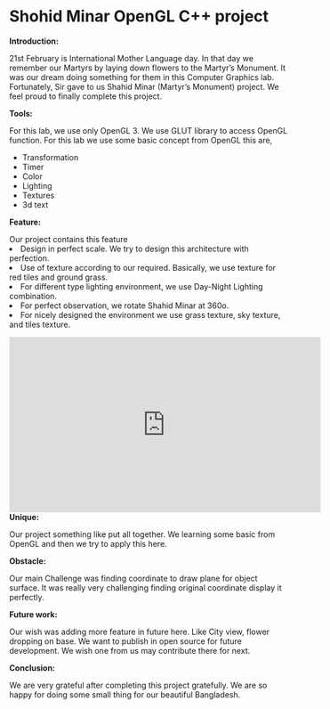 # Shohid Minar OpenGL C++ project

<b>Introduction:</b>
<p>
21st February is International Mother Language day. In that day we remember our Martyrs by laying
down flowers to the Martyr’s Monument. It was our dream doing something for them in this Computer
Graphics lab. Fortunately, Sir gave to us Shahid Minar (Martyr’s Monument) project. We feel proud to
finally complete this project.
</p>
<b>Tools:</b>
<p>
For this lab, we use only OpenGL 3. We use GLUT library to access OpenGL function. For this lab we use
some basic concept from OpenGL this are,
<ul>
<li>Transformation</li>
<li>Timer</li>
<li>Color</li>
<li>Lighting</li>
<li>Textures</li>
<li>3d text</li>
</ul>
</P>
<b>Feature:</b>
</p>
Our project contains this feature
<list>
<li>Design in perfect scale. We try to design this architecture with perfection.</li>
<li>Use of texture according to our required. Basically, we use texture for red tiles and ground grass.</li>
<li>For different type lighting environment, we use Day-Night Lighting combination.</li>
<li>For perfect observation, we rotate Shahid Minar at 360o.</li>
<li>For nicely designed the environment we use grass texture, sky texture, and tiles texture.</li>
</list>
</p>
<iframe width="560" height="315" src="https://www.youtube.com/embed/Dmg5YN6fIJE" frameborder="0" allowfullscreen></iframe>
<b>Unique:</b>
<p>
Our project something like put all together. We learning some basic from OpenGL and then we try to
apply this here.
</p>
<b>Obstacle:</b>
<p>
Our main Challenge was finding coordinate to draw plane for object surface. It was really very
challenging finding original coordinate display it perfectly.
</p>
<b>Future work:</b>
<p>
Our wish was adding more feature in future here. Like City view, flower dropping on base. We want to
publish in open source for future development. We wish one from us may contribute there for next.
</p>
<b>Conclusion:</b>
<p>
We are very grateful after completing this project gratefully. We are so happy for doing some small
thing for our beautiful Bangladesh.
</p>
